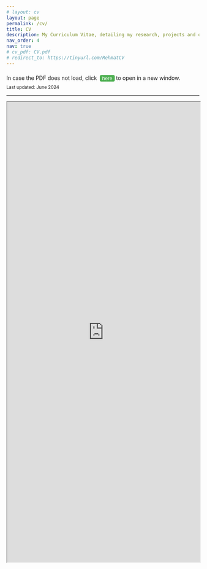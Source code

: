 ```yaml
---
# layout: cv
layout: page
permalink: /cv/
title: CV
description: My Curriculum Vitae, detailing my research, projects and other experiences.
nav_order: 4
nav: true
# cv_pdf: CV.pdf
# redirect_to: https://tinyurl.com/RehmatCV
---
```


<!-- https://drive.google.com/file/d/1n66AEPDVcZ9SJzgoBOQiw0sut9mPGPVR/view?usp=share_link -->
<div class="tba">
In case the PDF does not load, click &nbsp;<button onclick="window.open('https://tinyurl.com/RehmatCV')" class="greenbutton">here</button> to open in a new window.
</div>


<div class="tba"><small>Last updated: June 2024</small></div>
<hr>
<!-- <embed src="../assets/pdf/CV.pdf" width="100%" height="1200px" type="application/pdf">
<hr> -->

<iframe
  src="https://drive.google.com/file/d/1n66AEPDVcZ9SJzgoBOQiw0sut9mPGPVR/preview#view=FitH"
  width="100%"
  height="1200px"
  sallow="autoplay"
></iframe>

<style>
.greenbutton {
  background-color: #4CAF50;
  color: white;
  /* padding: 14px 20px; */
  margin: 8px 0;
  border: none;
  border-radius: 4px;
  cursor: pointer;
}

.greenbutton:hover {
  background-color: #45a049;
}
</style>